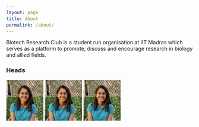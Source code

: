 ```yaml
---
layout: page
title: About
permalink: /about/
---
```


Biotech Research Club is a student run organisation at IIT Madras which serves as a platform to promote, discuss and encourage research in biology and allied fields. 

### Heads 

<p float="left">
  <img src="images/Sankalpa.jpg" width="100" />
  <img src="images/Sankalpa.jpg" width="100" /> 
  <img src="images/Sankalpa.jpg" width="100" />
</p>


